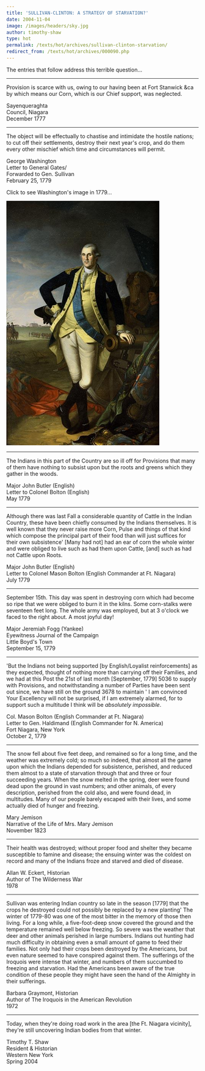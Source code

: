 ```yaml
---
title: 'SULLIVAN-CLINTON: A STRATEGY OF STARVATION?'
date: 2004-11-04
image: /images/headers/sky.jpg
author: timothy-shaw
type: hot
permalink: /texts/hot/archives/sullivan-clinton-starvation/
redirect_from: /texts/hot/archives/000090.php
---
```


The entries that follow address this terrible question...

***  
Provision is scarce with us, owing to our having been at Fort Stanwick &ca by which means our Corn, which is our Chief support, was neglected.

Sayenqueraghta  
Council, Niagara  
December 1777

***  
The object will be effectually to chastise and intimidate the hostile nations; to cut off their settlements, destroy their next year's crop, and do them every other mischief which time and circumstances will permit.

George Washington  
Letter to General Gates/  
Forwarded to Gen. Sullivan  
February 25, 1779

Click to see Washington's image in 1779...

[![George Washington 1779](/images/thumbs/GW_1779_Web-thumb.jpg)](/images/hot/GW_1779_Web.jpg)

***  
The Indians in this part of the Country are so ill off for Provisions that many of them have nothing to subsist upon but the roots and greens which they gather in the woods.

Major John Butler (English)  
Letter to Colonel Bolton (English)  
May 1779

***  
Although there was last Fall a considerable quantity of Cattle in the Indian Country, these have been chiefly consumed by the Indians themselves. It is well known that they never raise more Corn, Pulse and things of that kind which compose the principal part of their food than will just suffices for their own subsistence' [Many had not] had an ear of corn the whole winter and were obliged to live such as had them upon Cattle, [and] such as had not Cattle upon Roots.

Major John Butler (English)  
Letter to Colonel Mason Bolton (English Commander at Ft. Niagara)  
July 1779

***  
September 15th. This day was spent in destroying corn which had become so ripe that we were obliged to burn it in the kilns. Some corn-stalks were seventeen feet long. The whole army was employed, but at 3 o'clock we faced to the right about. A most joyful day!

Major Jeremiah Fogg (Yankee)  
Eyewitness Journal of the Campaign  
Little Boyd's Town  
September 15, 1779

***  
'But the Indians not being supported [by English/Loyalist reinforcements] as they expected, thought of nothing more than carrying off their Families, and we had at this Post the 21st of last month [September, 1779] 5036 to supply with Provisions, and notwithstanding a number of Parties have been sent out since, we have still on the ground 3678 to maintain ' I am convinced Your Excellency will not be surprised, if I am extremely alarmed, for to support such a multitude I think will be _absolutely impossible_.

Col. Mason Bolton (English Commander at Ft. Niagara)  
Letter to Gen. Haldimand (English Commander for N. America)  
Fort Niagara, New York  
October 2, 1779

***  
The snow fell about five feet deep, and remained so for a long time, and the weather was extremely cold; so much so indeed, that almost all the game upon which the Indians depended for subsistence, perished, and reduced them almost to a state of starvation through that and three or four succeeding years. When the snow melted in the spring, deer were found dead upon the ground in vast numbers; and other animals, of every description, perished from the cold also, and were found dead, in multitudes. Many of our people barely escaped with their lives, and some actually died of hunger and freezing.

Mary Jemison  
Narrative of the Life of Mrs. Mary Jemison  
November 1823

***  
Their health was destroyed; without proper food and shelter they became susceptible to famine and disease; the ensuing winter was the coldest on record and many of the Indians froze and starved and died of disease.

Allan W. Eckert, Historian  
Author of The Wilderness War  
1978

***  
Sullivan was entering Indian country so late in the season [1779] that the crops he destroyed could not possibly be replaced by a new planting' The winter of 1779-80 was one of the most bitter in the memory of those then living. For a long while, a five-foot-deep snow covered the ground and the temperature remained well below freezing. So severe was the weather that deer and other animals perished in large numbers. Indians out hunting had much difficulty in obtaining even a small amount of game to feed their families. Not only had their crops been destroyed by the Americans, but even nature seemed to have conspired against them. The sufferings of the Iroquois were intense that winter, and numbers of them succumbed to freezing and starvation. Had the Americans been aware of the true condition of these people they might have seen the hand of the Almighty in their sufferings.

Barbara Graymont, Historian  
Author of The Iroquois in the American Revolution  
1972

***  
Today, when they're doing road work in the area [the Ft. Niagara vicinity], they're still uncovering Indian bodies from that winter.

Timothy T. Shaw  
Resident & Historian  
Western New York  
Spring 2004
